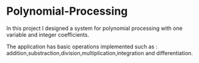 # Polynomial-Processing

In this project I  designed a system for polynomial processing with one variable and integer coefficients.

The application has basic operations implemented such as : addition,substraction,division,multiplication,integration and differentiation.

